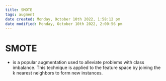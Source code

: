 ```yaml
---
title: SMOTE
tags: augment
date created: Monday, October 10th 2022, 1:58:12 pm
date modified: Monday, October 10th 2022, 2:00:56 pm
---
```


# SMOTE
- is a popular augmentation used to alleviate problems with class imbalance. This technique is applied to the feature space by joining the k nearest neighbors to form new instances.

